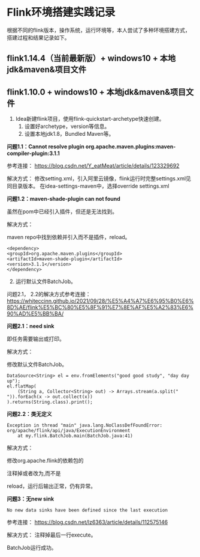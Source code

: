 # Flink环境搭建实践记录

根据不同的flink版本，操作系统，运行环境等，本人尝试了多种环境搭建方式，
搭建过程和结果记录如下。

## flink1.14.4（当前最新版）+ windows10 + 本地jdk&maven&项目文件


## flink1.10.0 + windows10 + 本地jdk&maven&项目文件

1. Idea新建flink项目，使用flink-quickstart-archetype快速创建。
   1. 设置好archetype，version等信息。
   2. 设置本地jdk1.8，Bundled Maven等。

**问题1.1：Cannot resolve plugin org.apache.maven.plugins:maven-compiler-plugin:3.1.1**

参考连接：
https://blog.csdn.net/Y_eatMeat/article/details/123329692

解决方式：
修改setting.xml，引入阿里云镜像，flink运行时完整settings.xml见同目录版本。
在idea-settings-maven中，选择override settings.xml


**问题1.2：maven-shade-plugin can not found**

虽然在pom中已经引入插件，但还是无法找到。

解决方式：

maven repo中找到依赖并引入<dependency>而不是插件，reload。
```text
<dependency>
<groupId>org.apache.maven.plugins</groupId>
<artifactId>maven-shade-plugin</artifactId>
<version>3.1.1</version>
</dependency>
```

2. 运行默认文件BatchJob。

问题2.1， 2.2的解决方式参考连接：
https://whiteccinn.github.io/2021/09/28/%E5%A4%A7%E6%95%B0%E6%8D%AE/flink%E5%BC%80%E5%8F%91%E7%8E%AF%E5%A2%83%E6%90%AD%E5%BB%BA/

**问题2.1：need sink**

即任务需要输出或打印。

解决方式：

修改默认文件BatchJob。

```text
DataSource<String> el = env.fromElements("good good study", "day day up");
el.flatMap(
    (String a, Collector<String> out) -> Arrays.stream(a.split(" ")).forEach(x -> out.collect(x))
).returns(String.class).print();
```

**问题2.2：类无定义**

```text
Exception in thread "main" java.lang.NoClassDefFoundError: org/apache/flink/api/java/ExecutionEnvironment
	at my.flink.BatchJob.main(BatchJob.java:41)
```

解决方式：

修改<groupId>org.apache.flink</groupId>的依赖包的<scope>

注释掉或者改为<compile>,而不是<provided>

reload，运行后输出正常，仍有异常。

**问题3：无new sink**

```text
No new data sinks have been defined since the last execution
```

参考连接：
https://blog.csdn.net/lz6363/article/details/112575146

解决方式：
注释掉最后一行execute。

BatchJob运行成功。